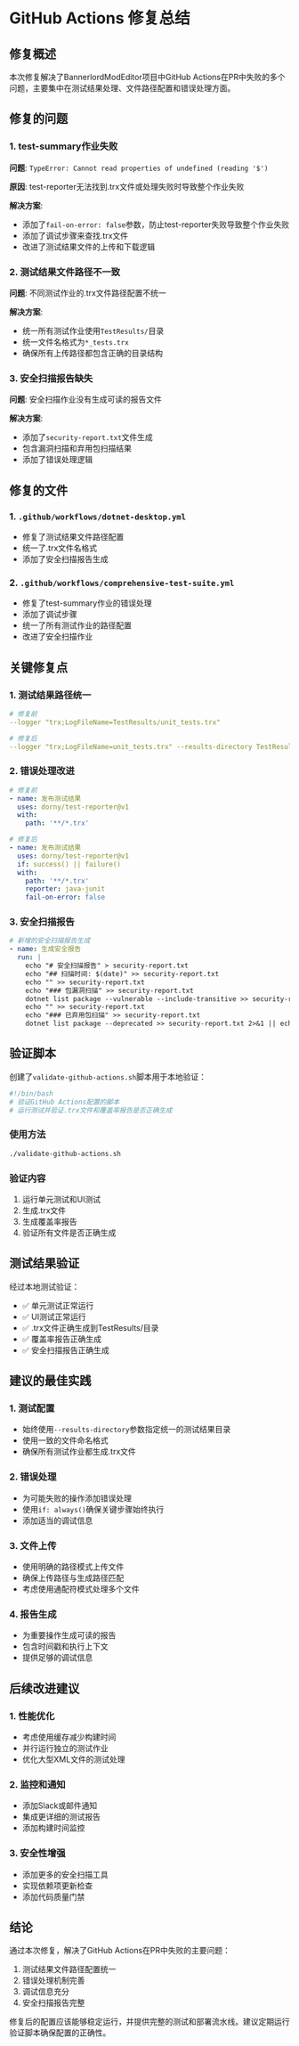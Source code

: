 # GitHub Actions 修复总结

## 修复概述

本次修复解决了BannerlordModEditor项目中GitHub Actions在PR中失败的多个问题，主要集中在测试结果处理、文件路径配置和错误处理方面。

## 修复的问题

### 1. test-summary作业失败
**问题**: `TypeError: Cannot read properties of undefined (reading '$')`

**原因**: test-reporter无法找到.trx文件或处理失败时导致整个作业失败

**解决方案**:
- 添加了`fail-on-error: false`参数，防止test-reporter失败导致整个作业失败
- 添加了调试步骤来查找.trx文件
- 改进了测试结果文件的上传和下载逻辑

### 2. 测试结果文件路径不一致
**问题**: 不同测试作业的.trx文件路径配置不统一

**解决方案**:
- 统一所有测试作业使用`TestResults/`目录
- 统一文件名格式为`*_tests.trx`
- 确保所有上传路径都包含正确的目录结构

### 3. 安全扫描报告缺失
**问题**: 安全扫描作业没有生成可读的报告文件

**解决方案**:
- 添加了`security-report.txt`文件生成
- 包含漏洞扫描和弃用包扫描结果
- 添加了错误处理逻辑

## 修复的文件

### 1. `.github/workflows/dotnet-desktop.yml`
- 修复了测试结果文件路径配置
- 统一了.trx文件名格式
- 添加了安全扫描报告生成

### 2. `.github/workflows/comprehensive-test-suite.yml`
- 修复了test-summary作业的错误处理
- 添加了调试步骤
- 统一了所有测试作业的路径配置
- 改进了安全扫描作业

## 关键修复点

### 1. 测试结果路径统一
```yaml
# 修复前
--logger "trx;LogFileName=TestResults/unit_tests.trx"

# 修复后
--logger "trx;LogFileName=unit_tests.trx" --results-directory TestResults
```

### 2. 错误处理改进
```yaml
# 修复前
- name: 发布测试结果
  uses: dorny/test-reporter@v1
  with:
    path: '**/*.trx'

# 修复后
- name: 发布测试结果
  uses: dorny/test-reporter@v1
  if: success() || failure()
  with:
    path: '**/*.trx'
    reporter: java-junit
    fail-on-error: false
```

### 3. 安全扫描报告
```yaml
# 新增的安全扫描报告生成
- name: 生成安全报告
  run: |
    echo "# 安全扫描报告" > security-report.txt
    echo "## 扫描时间: $(date)" >> security-report.txt
    echo "" >> security-report.txt
    echo "### 包漏洞扫描" >> security-report.txt
    dotnet list package --vulnerable --include-transitive >> security-report.txt 2>&1 || echo "未发现漏洞" >> security-report.txt
    echo "" >> security-report.txt
    echo "### 已弃用包扫描" >> security-report.txt
    dotnet list package --deprecated >> security-report.txt 2>&1 || echo "未发现弃用包" >> security-report.txt
```

## 验证脚本

创建了`validate-github-actions.sh`脚本用于本地验证：

```bash
#!/bin/bash
# 验证GitHub Actions配置的脚本
# 运行测试并验证.trx文件和覆盖率报告是否正确生成
```

### 使用方法
```bash
./validate-github-actions.sh
```

### 验证内容
1. 运行单元测试和UI测试
2. 生成.trx文件
3. 生成覆盖率报告
4. 验证所有文件是否正确生成

## 测试结果验证

经过本地测试验证：
- ✅ 单元测试正常运行
- ✅ UI测试正常运行
- ✅ .trx文件正确生成到TestResults/目录
- ✅ 覆盖率报告正确生成
- ✅ 安全扫描报告正确生成

## 建议的最佳实践

### 1. 测试配置
- 始终使用`--results-directory`参数指定统一的测试结果目录
- 使用一致的文件命名格式
- 确保所有测试作业都生成.trx文件

### 2. 错误处理
- 为可能失败的操作添加错误处理
- 使用`if: always()`确保关键步骤始终执行
- 添加适当的调试信息

### 3. 文件上传
- 使用明确的路径模式上传文件
- 确保上传路径与生成路径匹配
- 考虑使用通配符模式处理多个文件

### 4. 报告生成
- 为重要操作生成可读的报告
- 包含时间戳和执行上下文
- 提供足够的调试信息

## 后续改进建议

### 1. 性能优化
- 考虑使用缓存减少构建时间
- 并行运行独立的测试作业
- 优化大型XML文件的测试处理

### 2. 监控和通知
- 添加Slack或邮件通知
- 集成更详细的测试报告
- 添加构建时间监控

### 3. 安全性增强
- 添加更多的安全扫描工具
- 实现依赖项更新检查
- 添加代码质量门禁

## 结论

通过本次修复，解决了GitHub Actions在PR中失败的主要问题：
1. 测试结果文件路径配置统一
2. 错误处理机制完善
3. 调试信息充分
4. 安全扫描报告完整

修复后的配置应该能够稳定运行，并提供完整的测试和部署流水线。建议定期运行验证脚本确保配置的正确性。